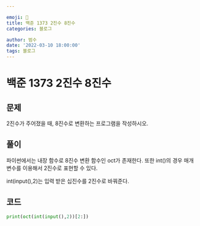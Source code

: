 ```yaml
---

emoji: 🏃
title: 백준 1373 2진수 8진수
categories: 블로그

author: 범수
date: '2022-03-10 18:00:00'
tags: 블로그
---
```


<!--
튜토리얼, 하우 투 가이드, 설명 ,레퍼런스
https://documentation.divio.com/tutorials/
-->

# 백준 1373 2진수 8진수

## 문제

2진수가 주어졌을 때, 8진수로 변환하는 프로그램을 작성하시오.

## 풀이

파이썬에서는 내장 함수로 8진수 변환 함수인 oct가 존재한다.
또한 int()의 경우 매개 변수를 이용해서 2진수로 표현할 수 있다.

int(input(),2)는 입력 받은 십진수를 2진수로 바꿔준다.

## 코드

```python
print(oct(int(input(),2))[2:])
```
